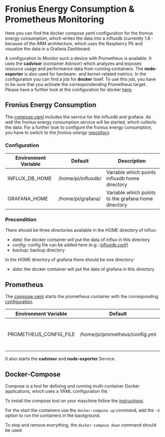 # Fronius Energy Consumption & Prometheus Monitoring

Here you can find the docker compose yaml configuration for the fronius energy consumption, which writes the data into a influxdb (currently 1.8 - because of the ARM architecture, which uses the Raspberry PI) and visualize the data in a Grafana Dashboard.

A configuration to Monitor such a device with Prometheus is available. It uses the **cadvisor** (container Advisor) which analyzes and exposes resource usage and performance data from running containers. The **node-exporter** is also used for hardware- and kernel-related metrics. In the configuration you can find a job for **docker** itself. To use this job, you have to be sure that you activate the correspondending Prometheus target. Please have a further look at the configuration for docker [here](https://docs.docker.com/config/daemon/prometheus/).

## Fronius Energy Consumption

The [compose.yaml](smarthome/compose.yaml) includes the service for the influxdb and grafana. As well the fronius energy consumption service will be started, which collects the data. For a further look to configure the fronius energy consumption, you have to switch to the *fronius-energy* [repository](https://github.com/lukeSky3434/fronius-energy).

### Configuration

Environment Variable | Default | Description
------------ | ------------- | -------------
INFLUX_DB_HOME | /home/pi/influxdb/ | Variable which points influxdb home directory
GRAFANA_HOME | /home/pi/grafana/ | Variable which points to the grafana home directory

### Precondition

There should be three directories available in the HOME directory of influx:
* *data*: the docker container will put the data of influx in this directory
* *config*: config file can be added here (e.g.: [influxdb.conf](smarthome/influxdb.conf))
* *backup*: backup directory

In the HOME directory of grafana there should be one directory:
* *data*: the docker container will put the data of grafana in this directory

## Prometheus

The [compose.yaml](prometheus/compose.yaml) starts the prometheus container with the corresponding [configuration](prometheus/config.yml).

Environment Variable | Default | Description
------------ | ------------- | -------------
PROMETHEUS_CONFIG_FILE | /home/pi/prometheus/config.yml | Variable which points to the [configuration file](prometheus/config.yml)

It also starts the **cadvisor** and **node-exporter** Service.

## Docker-Compose

Compose is a tool for defining and running multi-container Docker applications, which uses a YAML configuration file.

To install the compose tool on your maschine follow the [instructions](https://docs.docker.com/compose/install/).

For the start the containers use the `docker-compose up` command, add the `-d` option to run the containers in the background.

To stop and remove everything, the `docker-compose down` command should be used.
